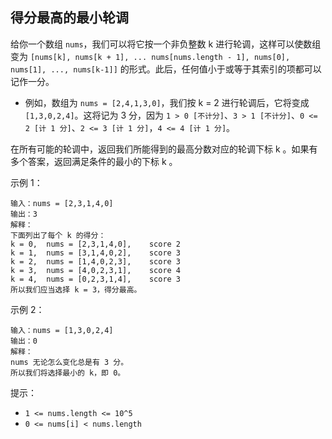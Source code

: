 ## 得分最高的最小轮调

给你一个数组 `nums`，我们可以将它按一个非负整数 k 进行轮调，这样可以使数组变为 `[nums[k], nums[k + 1], ... nums[nums.length - 1], nums[0], nums[1], ..., nums[k-1]]` 的形式。此后，任何值小于或等于其索引的项都可以记作一分。

* 例如，数组为 `nums = [2,4,1,3,0]`，我们按 k = 2 进行轮调后，它将变成 `[1,3,0,2,4]`。这将记为 3 分，因为 `1 > 0 [不计分]`、`3 > 1 [不计分]`、`0 <= 2 [计 1 分]`、`2 <= 3 [计 1 分]`，`4 <= 4 [计 1 分]`。

在所有可能的轮调中，返回我们所能得到的最高分数对应的轮调下标 k 。如果有多个答案，返回满足条件的最小的下标 k 。

示例 1：

```
输入：nums = [2,3,1,4,0]
输出：3
解释：
下面列出了每个 k 的得分：
k = 0,  nums = [2,3,1,4,0],    score 2
k = 1,  nums = [3,1,4,0,2],    score 3
k = 2,  nums = [1,4,0,2,3],    score 3
k = 3,  nums = [4,0,2,3,1],    score 4
k = 4,  nums = [0,2,3,1,4],    score 3
所以我们应当选择 k = 3，得分最高。
```

示例 2：

```
输入：nums = [1,3,0,2,4]
输出：0
解释：
nums 无论怎么变化总是有 3 分。
所以我们将选择最小的 k，即 0。
```

提示：

* `1 <= nums.length <= 10^5`
* `0 <= nums[i] < nums.length`